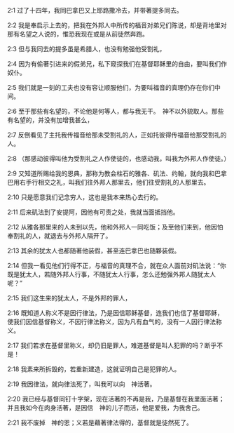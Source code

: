 <a id="1"></a>2:1  过了十四年，我同巴拿巴又上耶路撒冷去，并带著提多同去。  

<a id="2"></a>2:2  我是奉启示上去的，把我在外邦人中所传的福音对弟兄们陈说，却是背地里对那有名望之人说的，惟恐我现在或是从前徒然奔跑。  

<a id="3"></a>2:3  但与我同去的提多虽是希腊人，也没有勉强他受割礼，  

<a id="4"></a>2:4  因为有偷著引进来的假弟兄，私下窥探我们在基督耶稣里的自由，要叫我们作奴仆。  

<a id="5"></a>2:5  我们就是一刻的工夫也没有容让顺服他们，为要叫福音的真理仍存在你们中间。  

<a id="6"></a>2:6  至于那些有名望的，不论他是何等人，都与我无干。　神不以外貌取人。那些有名望的，并没有加增我甚么，  

<a id="7"></a>2:7  反倒看见了主托我传福音给那未受割礼的人，正如托彼得传福音给那受割礼的人。  

<a id="8"></a>2:8  （那感动彼得叫他为受割礼之人作使徒的，也感动我，叫我为外邦人作使徒。）  

<a id="9"></a>2:9  又知道所赐给我的恩典，那称为教会柱石的雅各、矶法、约翰，就向我和巴拿巴用右手行相交之礼，叫我们往外邦人那里去，他们往受割礼的人那里去。  

<a id="10"></a>2:10  只是愿意我们记念穷人，这也是我本来热心去行的。  

<a id="11"></a>2:11  后来矶法到了安提阿，因他有可责之处，我就当面抵挡他。  

<a id="12"></a>2:12  从雅各那里来的人未到以先，他和外邦人一同吃饭；及至他们来到，他因怕奉割礼的人，就退去与外邦人隔开了。  

<a id="13"></a>2:13  其余的犹太人也都随著他装假，甚至连巴拿巴也随夥装假。  

<a id="14"></a>2:14  但我一看见他们行得不正，与福音的真理不合，就在众人面前对矶法说：“你既是犹太人，若随外邦人行事，不随犹太人行事，怎么还勉强外邦人随犹太人呢？”  

<a id="15"></a>2:15  我们这生来的犹太人，不是外邦的罪人，  

<a id="16"></a>2:16  既知道人称义不是因行律法，乃是因信耶稣基督，连我们也信了基督耶稣，使我们因信基督称义，不因行律法称义，因为凡有血气的，没有一人因行律法称义。  

<a id="17"></a>2:17  我们若求在基督里称义，却仍旧是罪人，难道基督是叫人犯罪的吗？断乎不是！  

<a id="18"></a>2:18  我素来所拆毁的，若重新建造，这就证明自己是犯罪的人。  

<a id="19"></a>2:19  我因律法，就向律法死了，叫我可以向　神活著。  

<a id="20"></a>2:20  我已经与基督同钉十字架，现在活著的不再是我，乃是基督在我里面活著；并且我如今在肉身活著，是因信　神的儿子而活，他是爱我，为我舍己。  

<a id="21"></a>2:21  我不废掉　神的恩；义若是藉著律法得的，基督就是徒然死了。  

